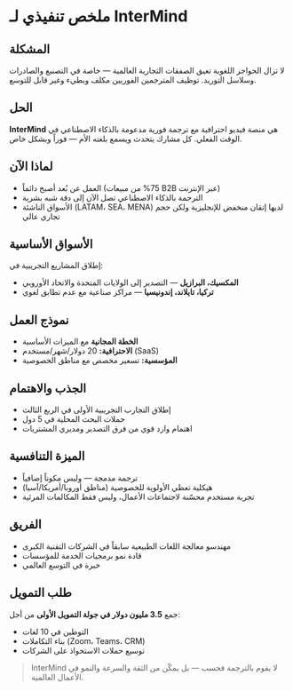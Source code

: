 # ملخص تنفيذي لـ InterMind

## المشكلة

لا تزال الحواجز اللغوية تعيق الصفقات التجارية العالمية — خاصة في التصنيع والصادرات وسلاسل التوريد. توظيف المترجمين الفوريين مكلف وبطيء وغير قابل للتوسع.

## الحل

**InterMind** هي منصة فيديو احترافية مع ترجمة فورية مدعومة بالذكاء الاصطناعي في الوقت الفعلي. كل مشارك يتحدث ويسمع بلغته الأم — فوراً وبشكل خاص.

## لماذا الآن

- العمل عن بُعد أصبح دائماً (75% من مبيعات B2B عبر الإنترنت)
- الترجمة بالذكاء الاصطناعي تصل الآن إلى دقة شبه بشرية
- الأسواق الناشئة (LATAM، SEA، MENA) لديها إتقان منخفض للإنجليزية ولكن حجم تجاري عالي

## الأسواق الأساسية

إطلاق المشاريع التجريبية في:

- **المكسيك، البرازيل** — التصدير إلى الولايات المتحدة والاتحاد الأوروبي
- **تركيا، تايلاند، إندونيسيا** — مراكز صناعية مع عدم تطابق لغوي

## نموذج العمل

- **الخطة المجانية** مع الميزات الأساسية
- **الاحترافية:** 20 دولار/شهر/مستخدم (SaaS)
- **المؤسسية:** تسعير مخصص مع مناطق الخصوصية

## الجذب والاهتمام

- إطلاق التجارب التجريبية الأولى في الربع الثالث
- حملات البحث المحلية في 5 دول
- اهتمام وارد قوي من فرق التصدير ومديري المشتريات

## الميزة التنافسية

- ترجمة مدمجة — وليس مكوناً إضافياً
- هيكلية تعطي الأولوية للخصوصية (مناطق أوروبا/أمريكا/آسيا)
- تجربة مستخدم محسّنة لاجتماعات الأعمال، وليس فقط المكالمات المرئية

## الفريق

- مهندسو معالجة اللغات الطبيعية سابقاً في الشركات التقنية الكبرى
- قادة نمو برمجيات الخدمة للمؤسسات
- خبرة في التوسع العالمي

## طلب التمويل

جمع **3.5 مليون دولار في جولة التمويل الأولى** من أجل:

- التوطين في 10 لغات
- بناء التكاملات (Zoom، Teams، CRM)
- توسيع حملات الاستحواذ على الشركات

> InterMind لا يقوم بالترجمة فحسب — بل يمكّن من الثقة والسرعة والنمو في الأعمال العالمية.